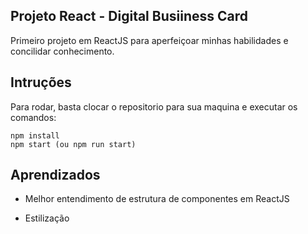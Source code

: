 ## Projeto React - Digital Busiiness Card

Primeiro projeto em ReactJS para aperfeiçoar minhas habilidades e concilidar conhecimento.

## Intruções

Para rodar, basta clocar o repositorio para sua maquina e executar os comandos:

    npm install
    npm start (ou npm run start)

## Aprendizados

 - Melhor entendimento de estrutura de componentes em ReactJS

 - Estilização